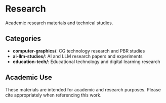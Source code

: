 # Research

Academic research materials and technical studies.

## Categories

- **computer-graphics/**: CG technology research and PBR studies
- **ai-llm-studies/**: AI and LLM research papers and experiments
- **education-tech/**: Educational technology and digital learning research

## Academic Use

These materials are intended for academic and research purposes. Please cite appropriately when referencing this work.